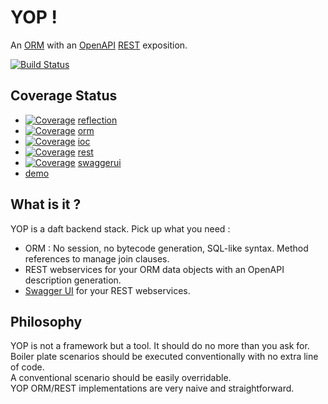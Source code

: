 # YOP !
An [ORM](https://en.wikipedia.org/wiki/Object-relational_mapping "Wikipedia → ORM") 
with an 
[OpenAPI](https://en.wikipedia.org/wiki/OpenAPI_Specification "Wikipedia → OpenAPI specification") 
[REST](https://en.wikipedia.org/wiki/Representational_state_transfer "Wikipedia → REST") exposition.

[![Build Status](http://hdmcl.no-ip.org:8081/job/yop-test-MySQL/badge/icon)](http://jenkins.y-op.org/job/yop-test-MySQL/)

## Coverage Status
- [![Coverage](http://hdmcl.no-ip.org:8081/job/yop-test-MySQL/ws/reflection/target/jacoco.svg)](http://jenkins.y-op.org/job/yop-test-MySQL/lastBuild/jacoco) 
[reflection](reflection)
- [![Coverage](http://hdmcl.no-ip.org:8081/job/yop-test-MySQL/ws/orm/target/jacoco.svg)](http://jenkins.y-op.org/job/yop-test-MySQL/lastBuild/jacoco)
[orm](orm)
- [![Coverage](http://hdmcl.no-ip.org:8081/job/yop-test-MySQL/ws/ioc/target/jacoco.svg)](http://jenkins.y-op.org/job/yop-test-MySQL/lastBuild/jacoco)
[ioc](ioc)
- [![Coverage](http://hdmcl.no-ip.org:8081/job/yop-test-MySQL/ws/rest/target/jacoco.svg)](http://jenkins.y-op.org/job/yop-test-MySQL/lastBuild/jacoco)
[rest](rest)
- [![Coverage](http://hdmcl.no-ip.org:8081/job/yop-test-MySQL/ws/swaggerui/target/jacoco.svg)](http://jenkins.y-op.org/job/yop-test-MySQL/lastBuild/jacoco)
[swaggerui](swaggerui)
- [demo](demo)

## What is it ?
YOP is a daft backend stack. Pick up what you need : 
* ORM : No session, no bytecode generation, SQL-like syntax. Method references to manage join clauses.  
* REST webservices for your ORM data objects with an OpenAPI description generation.
* [Swagger UI](https://swagger.io/tools/swagger-ui "Swagger UI website") for your REST webservices.

## Philosophy
YOP is not a framework but a tool. It should do no more than you ask for.  
Boiler plate scenarios should be executed conventionally with no extra line of code.  
A conventional scenario should be easily overridable.  
YOP ORM/REST implementations are very naive and straightforward.
